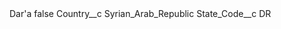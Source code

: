<?xml version="1.0" encoding="UTF-8"?>
<CustomMetadata xmlns="http://soap.sforce.com/2006/04/metadata" xmlns:xsi="http://www.w3.org/2001/XMLSchema-instance" xmlns:xsd="http://www.w3.org/2001/XMLSchema">
    <label>Dar&apos;a</label>
    <protected>false</protected>
    <values>
        <field>Country__c</field>
        <value xsi:type="xsd:string">Syrian_Arab_Republic</value>
    </values>
    <values>
        <field>State_Code__c</field>
        <value xsi:type="xsd:string">DR</value>
    </values>
</CustomMetadata>
